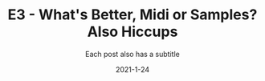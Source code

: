 ---
layout: post
subtitle: Each post also has a subtitle
gh-repo: daattali/beautiful-jekyll
gh-badge: [star, fork, follow]
tags: [test]
comments: true


title:  "E3 - What's Better, Midi or Samples? Also Hiccups"
summary: "
This music production discussion brought to you by Kotek and In1t, next episode on Feb 31st @ 11 AM PST we will be streaming it LIVE from Kotek's twitch https://www.twitch.tv/kotekmusic. Come say hello at our discord in the meantime: https://fkthry.com

Video Version
https://youtu.be/FxRspx84h40

Fkthry
https://www.instagram.com/fkthry/

Kotek
https://www.instagram.com/kotek_music/
https://www.facebook.com/Kotekmusic
https://twitter.com/Kotek_Music
https://soundcloud.com/kotekmusic

IN1T
https://www.instagram.com/in1t.music/
https://www.facebook.com/in1t.sh
https://twitter.com/in1t_
https://soundcloud.com/in1t
https://www.twitch.tv/in1tmusic
"
date:   2021-1-24
categories: podcast
tags:
- tagone : Electronic Music
- tagtwo
- tagthree
permalink: /3/
image: /assets/img/e3.png
podcast_link: "https://f000.backblazeb2.com/file/fktpod/e3.mp3"
podcast_file_size: "94.0 MB"
podcast_duration: "1:08:27"
podcast_length: "13654375"
podcast_guid: ?p=3
---